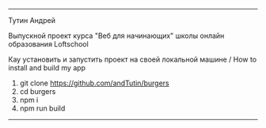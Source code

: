 -----------------------------------------------------
Тутин Андрей

Выпускной проект курса "Веб для начинающих" школы онлайн образования Loftschool

Кау установить и запустить проект на своей локальной машине / How to install and build my app

1. git clone https://github.com/andTutin/burgers
2. cd burgers
3. npm i
4. npm run build
-----------------------------------------------------
